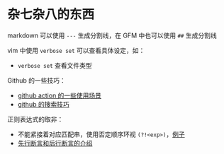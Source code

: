 # 杂七杂八的东西

markdown 可以使用 `---` 生成分割线，在 GFM 中也可以使用 `##` 生成分割线

vim 中使用 `verbose set` 可以查看具体设定，如：

- `verbose set` 查看文件类型

Github 的一些技巧：

- [github action 的一些使用场景](https://www.jianshu.com/p/022086076190)
- [github 的搜索技巧](https://xugaoyi.com/pages/4c778760be26d8b3/)

正则表达式的取非：

- 不能紧接着对应匹配串，使用否定顺序环视 `(?!<exp>)`，[例子](https://www.cnblogs.com/ajianbeyourself/p/5709575.html)
- [先行断言和后行断言的介绍](https://www.runoob.com/w3cnote/reg-lookahead-lookbehind.html)
